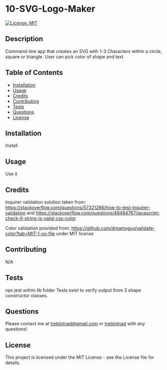 # 10-SVG-Logo-Maker

[![License: MIT](https://img.shields.io/badge/License-MIT-yellow.svg)](https://opensource.org/licenses/MIT)

## Description

Command-line app that creates an SVG with 1-3 Characters within a circle, square or triangle. User can pick color of shape and text

## Table of Contents

- [Installation](#installation)
- [Usage](#usage)
- [Credits](#credits)
- [Contributing](#contributing)
- [Tests](#tests)
- [Questions](#questions)
- [License](#license)

## Installation

Install

## Usage

Use it

## Credits

Inquirer validation solution taken from:
https://stackoverflow.com/questions/57321266/how-to-test-inquirer-validation
and
https://stackoverflow.com/questions/48484767/javascript-check-if-string-is-valid-css-color

Color validation provided from:
https://github.com/dreamyguy/validate-color?tab=MIT-1-ov-file under MIT license

## Contributing

N/A

## Tests

npx jest within lib folder
Tests exist to verify output from 3 shape constructor classes.

## Questions

Please contact me at [treblotnad@gmail.com](mailto:treblotnad@gmail.com) or [treblotnad](github.com/treblotnad) with any questions!

## License

This project is licensed under the MIT License - see the License file for details.
